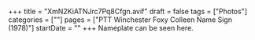 +++
title = "XmN2KiATNJrc7Pq8Cfgn.avif"
draft = false
tags = ["Photos"]
categories = [""]
pages = ["PTT Winchester Foxy Colleen Name Sign (1978)"]
startDate = ""
+++
Nameplate can be seen here.
